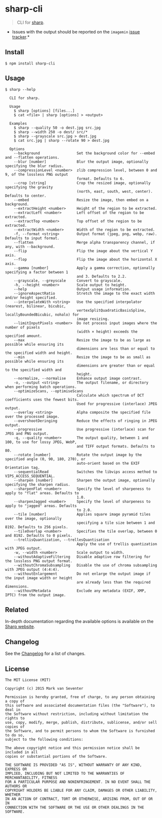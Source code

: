 # sharp-cli
> CLI for [sharp](https://www.npmjs.com/package/sharp).

* Issues with the output should be reported on the `imagemin` [issue tracker](https://github.com/lovell/sharp/issues).*

## Install
`$ npm install sharp-cli`

## Usage
```
$ sharp --help

  CLI for sharp.

  Usage
    $ sharp [options] [files...]
    $ cat <file> | sharp [options] > <output>

  Examples
    $ sharp --quality 50 -o dest.jpg src.jpg
    $ sharp --width 250 -o dest/ src/*
    $ sharp --grayscale src.jpg > dest.jpg
    $ cat src.jpg | sharp --rotate 90 > dest.jpg

  Options
    --background                 Set the background color for --embed and --flatten operations.
    --blur [number]              Blur the output image, optionally specifying the blur radius.
    --compressionLevel <number>  zlib compression level, between 0 and 9, of the lossless PNG output
                                 format. Defaults to 6.
    --crop [string]              Crop the resized image, optionally specifying the gravity
                                 (north, east, south, west, center). Defaults to center.
    --embed                      Resize the image, then embed on a background.
    --extractHeight <number>     Height of the region to be extracted.
    --extractLeft <number>       Left offset of the region to be extracted.
    --extractTop <number>        Top offset of the region to be extracted.
    --extractWidth <number>      Width of the region to be extracted.
    -f, --format <string>        Output format (jpeg, png, webp, raw). Defaults to input format.
    --flatten                    Merge alpha transparency channel, if any, with --background.
    --flip                       Flip the image about the vertical Y axis.
    --flop                       Flip the image about the horizontal X axis.
    --gamma [number]             Apply a gamma correction, optionally specifying a factor between 1
                                 and 3. Defaults to 2.2.
    --grayscale, --greyscale     Convert to grayscale.
    -h, --height <number>        Scale output to height.
    --help                       Output usage information.
    --ignoreAspectRatio          Stretch the image to the exact width and/or height specified.
    --interpolateWith <string>   Use the specified interpolator (nearest, bilinear, bicubic,
                                 vertexSplitQuadraticBasisSpline, locallyBoundedBicubic, nohalo) for
                                 image resizing.
    --limitInputPixels <number>  Do not process input images where the number of pixels
                                 (width × height) exceeds the specified amount.
    --max                        Resize the image to be as large as possible while ensuring its
                                 dimensions are less than or equal to the specified width and height.
    --min                        Resize the image to be as small as possible while ensuring its
                                 dimensions are greater than or equal to the specified width and
                                 height.
    --normalize, --normalise     Enhance output image contrast.
    -o, --output <string>        The output filename, or directory when performing batch operations.
    --optimizeScans, --optimiseScans
                                 Calculate which spectrum of DCT coefficients uses the fewest bits.
                                 Used for progressive (interlace) JPEG output.
    --overlay <string>           Alpha composite the specified file over the processed image.
    --overshootDeringing         Reduce the effects of ringing in JPEG output.
    --progressive                Use progressive (interlace) scan for JPEG and PNG output.
    -q, --quality <number>       The output quality, between 1 and 100, to use for lossy JPEG, WebP,
                                 and TIFF output formats. Defaults to 80.
    --rotate [number]            Rotate the output image by the specified angle (0, 90, 180, 270), or
                                 auto-orient based on the EXIF Orientation tag.
    --sequentialRead             Switches the libvips access method to VIPS_ACCESS_SEQUENTIAL.
    --sharpen [number]           Sharpen the output image, optionally specifying the sharpen radius.
    --sharpenFlat <number>       Specify the level of sharpeness to apply to "flat" areas. Defaults to
                                 1.0.
    --sharpenJagged <number>     Specify the level of sharpeness to apply to "jagged" areas. Defaults
                                 to 2.0.
    --tile [number]              Applies square image pyramid tiles over the image, optionally
                                 specifying a tile size between 1 and 8192. Defaults to 256 pixels.
    --tileOverlap <number>       Specifies the tile overlap, between 0 and 8192. Defaults to 0 pixels.
    --trellisQuantization, --trellesQuantisation
                                 Apply the use of trellis quantization with JPEG output.
    -w, --width <number>         Scale output to width.
    --withoutAdaptiveFiltering   Disable adaptive row filtering for the lossless PNG output format.
    --withoutChromaSubsampling   Disable the use of chroma subsampling with JPEG output (4:4:4).
    --withoutEnlargement         Do not enlarge the output image if the input image width or height
                                 are already less than the required dimensions.
    --withoutMetadata            Exclude any metadata (EXIF, XMP, IPTC) from the output image.
```

## Related
In-depth documentation regarding the available options is available on the [Sharp website](http://sharp.dimens.io/).

## Changelog
See the [Changelog](./CHANGELOG.md) for a list of changes.

## License
    The MIT License (MIT)

    Copyright (c) 2015 Mark van Seventer

    Permission is hereby granted, free of charge, to any person obtaining a copy of
    this software and associated documentation files (the "Software"), to deal in
    the Software without restriction, including without limitation the rights to
    use, copy, modify, merge, publish, distribute, sublicense, and/or sell copies of
    the Software, and to permit persons to whom the Software is furnished to do so,
    subject to the following conditions:

    The above copyright notice and this permission notice shall be included in all
    copies or substantial portions of the Software.

    THE SOFTWARE IS PROVIDED "AS IS", WITHOUT WARRANTY OF ANY KIND, EXPRESS OR
    IMPLIED, INCLUDING BUT NOT LIMITED TO THE WARRANTIES OF MERCHANTABILITY, FITNESS
    FOR A PARTICULAR PURPOSE AND NONINFRINGEMENT. IN NO EVENT SHALL THE AUTHORS OR
    COPYRIGHT HOLDERS BE LIABLE FOR ANY CLAIM, DAMAGES OR OTHER LIABILITY, WHETHER
    IN AN ACTION OF CONTRACT, TORT OR OTHERWISE, ARISING FROM, OUT OF OR IN
    CONNECTION WITH THE SOFTWARE OR THE USE OR OTHER DEALINGS IN THE SOFTWARE.